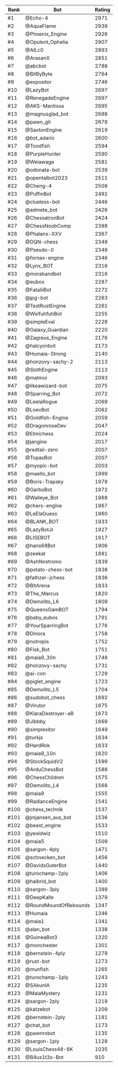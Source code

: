 Rank|Bot|Rating
---|---|---
#1|@Echo-4|2971
#2|@AquaFlame|2939
#3|@Phoenix_Engine|2926
#4|@Opulent_Ophelia|2907
#5|@AILc0|2893
#6|@ArasanX|2851
#7|@abcbot|2788
#8|@BitByByte|2764
#9|@expositor|2746
#10|@LazyBot|2697
#11|@RenegadeEngine|2697
#12|@AKS-Mantissa|2695
#13|@magnusglad_bot|2688
#14|@pawn_git|2678
#15|@SaxtonEngine|2619
#16|@bot_adario|2600
#17|@Toodfish|2594
#18|@PurpleHunter|2590
#19|@Weiawaga|2581
#20|@odonata-bot|2539
#21|@opentalbot2023|2511
#22|@Cheng-4|2508
#23|@PuffinBot|2492
#24|@clueless-bot|2446
#25|@admete_bot|2426
#26|@ChessatronBot|2424
#27|@ChessNoobComp|2388
#28|@Phalanx-XXV|2367
#29|@DQN-chess|2348
#30|@Pseudo-0|2348
#31|@fornax-engine|2346
#32|@Lynx_BOT|2316
#33|@morabandbot|2316
#34|@eubos|2287
#35|@FataliiBot|2272
#36|@jpg-bot|2263
#37|@TestRustEngine|2261
#38|@WolfuhfuhBot|2255
#39|@simpleEval|2228
#40|@Galaxy_Guardian|2220
#41|@Zagreus_Engine|2176
#42|@halcyonbot|2173
#43|@Humaia-Strong|2140
#44|@honzovy-sachy-2|2113
#45|@SlothEngine|2113
#46|@matmoi|2093
#47|@likeawizard-bot|2075
#48|@Sparring_Bot|2072
#49|@LeelaRogue|2069
#50|@LoevBot|2062
#51|@Goldfish-Engine|2059
#52|@DragonroseDev|2047
#53|@Elmichess|2024
#54|@jangine|2017
#55|@redtail-zero|2007
#56|@TopasBot|2007
#57|@myopic-bot|2003
#58|@maello_bot|1999
#59|@Boris-Trapsky|1979
#60|@GarboBot|1972
#61|@Walleye_Bot|1968
#62|@chers-engine|1967
#63|@LeElaGuess|1960
#64|@BLANK_BOT|1933
#65|@LazyBotJr|1927
#66|@LISEBOT|1917
#67|@hans68Bot|1906
#68|@zeekat|1881
#69|@AshNostromo|1839
#70|@potato-chess-bot|1838
#71|@fathzer-jchess|1836
#72|@BitArena|1833
#73|@The_Marcus|1820
#74|@Demolito_L6|1809
#75|@QueensGamBOT|1794
#76|@baby_eubos|1791
#77|@YourSparringBot|1776
#78|@Dinora|1758
#79|@notropis|1752
#80|@Fisk_Bot|1751
#81|@maia9_30n|1748
#82|@honzovy-sachy|1731
#83|@ai-con|1729
#84|@piglet_engine|1723
#85|@Demolito_L5|1704
#86|@sudobot_chess|1692
#87|@Virutor|1675
#88|@KlaraDestroyer-aB|1673
#89|@Jibbby|1669
#90|@simplexitor|1649
#91|@turkjs|1634
#92|@HardRok|1633
#93|@maia9_10n|1620
#94|@StockSquidV2|1599
#95|@ArduChessBot|1588
#96|@ChessChildren|1575
#97|@Demolito_L4|1568
#98|@maia9|1555
#99|@RadianceEngine|1541
#100|@chess_technik|1537
#101|@jmjansen_aus_bot|1536
#102|@beast_engine|1533
#103|@yeoldwiz|1510
#104|@maia5|1509
#105|@sargon-4ply|1471
#106|@schnecken_bot|1456
#107|@DavidsGuterBot|1440
#108|@turochamp-2ply|1406
#109|@haibrid_bot|1400
#110|@sargon-3ply|1389
#111|@DeepKalle|1379
#112|@RoundMoundOfRebounds|1347
#113|@Humaia|1346
#114|@maia1|1341
#115|@alan_bot|1338
#116|@GuineaBot3|1320
#117|@monchester|1301
#118|@bernstein-4ply|1279
#119|@rust-bot|1273
#120|@munfish|1265
#121|@turochamp-1ply|1243
#122|@SAkunIA|1235
#123|@MaiaMystery|1231
#124|@sargon-2ply|1219
#125|@katzebot|1209
#126|@bernstein-2ply|1181
#127|@chat_bot|1173
#128|@pawnrobot|1135
#129|@sargon-1ply|1128
#130|@LouisChess48-6K|1035
#131|@B4ux1t3s-Bot|910
